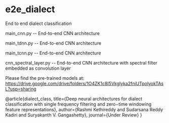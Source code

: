 # e2e_dialect
End to end dialect classification

main_cnn.py -- End-to-end CNN architecture 

main_tdnn.py -- End-to-end CNN architecture

main_tcnn.py -- End-to-end CNN architecture

cnn_spectral_layer.py --  End-to-end CNN architecture with spectral filter embedded as convolution layer

Please find the pre-trained models at:
https://drive.google.com/drive/folders/1O4ZK1c8I5Vkglyka2fniUTpolyokTAsL?usp=sharing


<meta name="Citation" content="nopin" description="Sorry, you can't save from my website!">
@article{dialect_class,<br\>
  title={Deep neural architectures for dialect classification with single frequency filtering and <br\>
zero−time windowing feature representations}, <br\>
  author={Rashmi Kethireddy and   <br\>
    Sudarsana Reddy Kadiri and   <br\>
    Suryakanth V. Gangashetty}, <br\>
  journal={Under Review}  <br\>
  }  <br\>

